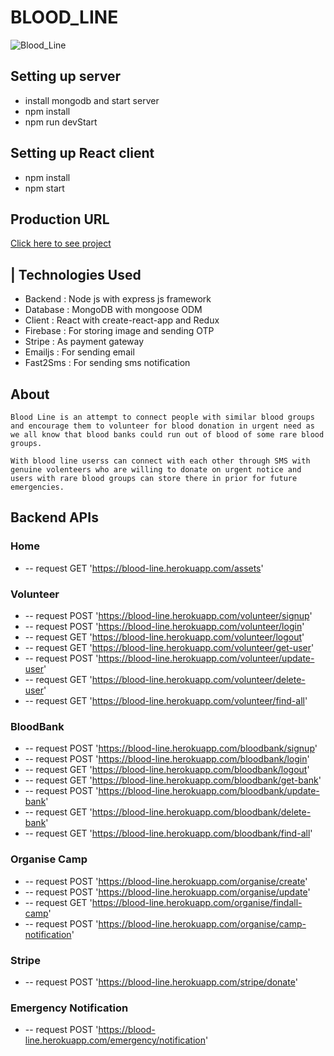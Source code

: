 # BLOOD_LINE

![Blood_Line](https://firebasestorage.googleapis.com/v0/b/blood-line-291504.appspot.com/o/Blood_Line.png?alt=media&token=990d720c-5d0a-4546-b0eb-9f512ef0a214)

## Setting up server

* install mongodb and start server
* npm install
* npm run devStart

## Setting up React client

* npm install
* npm start

## Production URL

[Click here to see project](https://blood-line.herokuapp.com/)

## | Technologies Used

* Backend : Node js with express js framework
* Database : MongoDB with mongoose ODM
* Client : React with create-react-app and Redux
* Firebase : For storing image and sending OTP
* Stripe : As payment gateway
* Emailjs : For sending email
* Fast2Sms : For sending sms notification

## About

    Blood Line is an attempt to connect people with similar blood groups and encourage them to volunteer for blood donation in urgent need as we all know that blood banks could run out of blood of some rare blood groups.

    With blood line userss can connect with each other through SMS with genuine volenteers who are willing to donate on urgent notice and users with rare blood groups can store there in prior for future emergencies.

## Backend APIs

### Home

* -- request GET 'https://blood-line.herokuapp.com/assets'

### Volunteer

* -- request POST 'https://blood-line.herokuapp.com/volunteer/signup'
* -- request POST 'https://blood-line.herokuapp.com/volunteer/login'
* -- request GET 'https://blood-line.herokuapp.com/volunteer/logout'
* -- request GET 'https://blood-line.herokuapp.com/volunteer/get-user'
* -- request POST 'https://blood-line.herokuapp.com/volunteer/update-user'
* -- request GET 'https://blood-line.herokuapp.com/volunteer/delete-user'
* -- request GET 'https://blood-line.herokuapp.com/volunteer/find-all'

### BloodBank

* -- request POST 'https://blood-line.herokuapp.com/bloodbank/signup'
* -- request POST 'https://blood-line.herokuapp.com/bloodbank/login'
* -- request GET 'https://blood-line.herokuapp.com/bloodbank/logout'
* -- request GET 'https://blood-line.herokuapp.com/bloodbank/get-bank'
* -- request POST 'https://blood-line.herokuapp.com/bloodbank/update-bank'
* -- request GET 'https://blood-line.herokuapp.com/bloodbank/delete-bank'
* -- request GET 'https://blood-line.herokuapp.com/bloodbank/find-all'

### Organise Camp

* -- request POST 'https://blood-line.herokuapp.com/organise/create'
* -- request POST 'https://blood-line.herokuapp.com/organise/update'
* -- request GET 'https://blood-line.herokuapp.com/organise/findall-camp'
* -- request POST 'https://blood-line.herokuapp.com/organise/camp-notification'

### Stripe

* -- request POST 'https://blood-line.herokuapp.com/stripe/donate'

### Emergency Notification

* -- request POST 'https://blood-line.herokuapp.com/emergency/notification'
